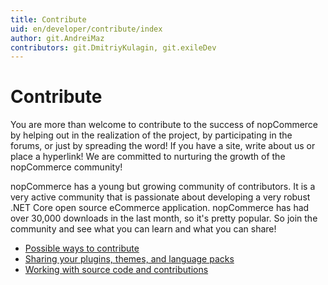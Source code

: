 ```yaml
---
title: Contribute
uid: en/developer/contribute/index
author: git.AndreiMaz
contributors: git.DmitriyKulagin, git.exileDev
---
```


# Contribute

You are more than welcome to contribute to the success of nopCommerce by helping out in the realization of the project, by participating in the forums, or just by spreading the word! If you have a site, write about us or place a hyperlink! We are committed to nurturing the growth of the nopCommerce community!

nopCommerce has a young but growing community of contributors. It is a very active community that is passionate about developing a very robust .NET Core open source eCommerce application. nopCommerce has had over 30,000 downloads in the last month, so it's pretty popular. So join the community and see what you can learn and what you can share!

* [Possible ways to contribute](xref:en/developer/contribute/possible-ways)
* [Sharing your plugins, themes, and language packs](xref:en/developer/contribute/sharing)
* [Working with source code and contributions](xref:en/developer/contribute/source-code)
